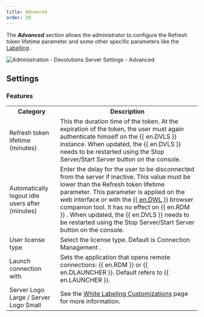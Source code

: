 ```yaml
---
title: Advanced
order: 20
---
```

The ***Advanced*** section allows the administrator to configure the Refresh token lifetime parameter and some other specific parameters like the [Labelling](/server/web-interface/administration/configuration/server-settings/general/advanced/white-labeling-customizations/) . 

![Administration - Devolutions Server Settings - Advanced](https://webdevolutions.azureedge.net/docs/en/server/ServerOp8044.png) 

## Settings 
### Features 

<table>
	<tr>
		<th>
Category 
		</th>
		<th>
Description 
		</th>
	</tr>
	<tr>
		<td>
Refresh token lifetime (minutes) 
		</td>
		<td>
This the duration time of the token. At the expiration of the token, the user must again authenticate himself on the {{ en.DVLS }} instance. When updated, the {{ en.DVLS }} needs to be restarted using the Stop Server/Start Server button on the console. 
		</td>
	</tr>
	<tr>
		<td>
Automatically logout idle users after (minutes) 
		</td>
		<td>
Enter the delay for the user to be disconnected from the server if inactive. This value must be lower than the Refresh token lifetime parameter. This parameter is applied on the web interface or with the <a href="/server/dwl/overview/" target="_blank">{{ en.DWL }}</a> browser companion tool. It has no effect on {{ en.RDM }} . When updated, the {{ en.DVLS }} needs to be restarted using the Stop Server/Start Server button on the console. 
		</td>
	</tr>
	<tr>
		<td>
User license type 
		</td>
		<td>
Select the license type. Default is Connection Management . 
		</td>
	</tr>
	<tr>
		<td>
Launch connection with 
		</td>
		<td>
Sets the application that opens remote connections: {{ en.RDM }} or {{ en.DLAUNCHER }}. Default refers to {{ en.LAUNCHER }}. 
		</td>
	</tr>
	<tr>
		<td>
Server Logo Large / Server Logo Small 
		</td>
		<td>
See the <a href="/server/web-interface/administration/configuration/server-settings/general/advanced/white-labeling-customizations/" target="_blank">White Labeling Customizations</a> page for more information. 
		</td>
	</tr>
</table>




